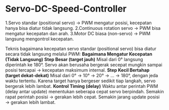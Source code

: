# Servo-DC-Speed-Controller
1.Servo standar (positional servo) → PWM mengatur posisi, kecepatan hanya bisa diatur tidak langsung.
2.Continuous rotation servo → PWM bisa mengatur kecepatan dan arah.
3.Motor DC biasa (non-servo) → PWM langsung mengontrol kecepatan.

Teknis bagaimana kecepatan servo standar (positional servo) bisa diatur secara tidak langsung melalui PWM:
**Bagaimana Mengatur Kecepatan (Tidak Langsung)**
**Step Besar (target jauh)**
Misal dari 0° langsung diperintah ke 180°.
Servo akan berusaha bergerak secepat mungkin sampai posisi tercapai → kecepatan maksimum internal.
**Step Kecil Bertahap (target dekat-dekat)**
Misal dari 0° → 10° → 20° → … → 180°, dengan jeda waktu tertentu.
Karena target hanya bergeser sedikit tiap langkah, servo bergerak lebih lambat.
**Kontrol Timing (delay)**
Waktu antar perintah PWM (delay antar update) menentukan seberapa cepat servo berpindah.
Semakin rapat perintah posisi → gerakan lebih cepat.
Semakin jarang update posisi → gerakan lebih lambat.
